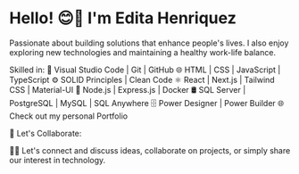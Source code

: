 # Hello! 😊👋 I'm Edita Henriquez

Passionate about building solutions that enhance people's lives.
I also enjoy exploring new technologies and maintaining a healthy work-life balance.

Skilled in:
🔧 Visual Studio Code | Git | GitHub 🌐 HTML | CSS | JavaScript | TypeScript ⚙️ SOLID Principles | Clean Code ⚛️ React | Next.js | Tailwind CSS | Material-UI 🚀 Node.js | Express.js | Docker 🛢️ SQL Server | PostgreSQL | MySQL | SQL Anywhere 🗄️ Power Designer | Power Builder
🌐 Check out my personal Portfolio

🤝 Let's Collaborate:

💬🌟 Let's connect and discuss ideas, collaborate on projects, or simply share our interest in technology.
